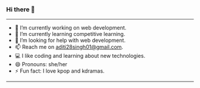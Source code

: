 ### Hi there 👋

---

- 🔭 I’m currently working on web development.
- 🌱 I’m currently learning competitive learning.
- 🤔 I’m looking for help with web development.
- 📫 Reach me on aditi28singh01@gmail.com.
- 💻 I like coding and learning about new technologies.
- 😄 Pronouns: she/her
- ⚡ Fun fact: I love kpop and kdramas.

---
